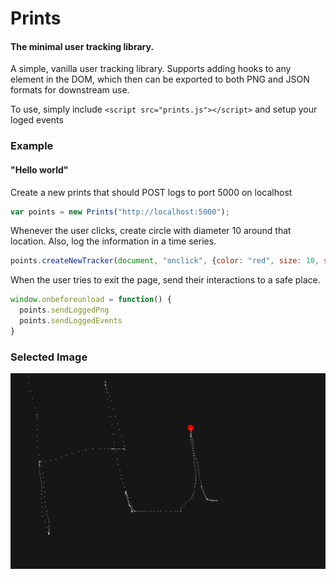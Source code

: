 # Prints
#### The minimal user tracking library.

A simple, vanilla user tracking library.  Supports adding hooks to any element in the DOM, which then can be exported to both PNG and JSON formats for downstream use.

To use, simply include `<script src="prints.js"></script>` and setup your loged events

### Example
#### "Hello world"
Create a new prints that should POST logs to port 5000 on localhost
```JAVASCRIPT
var points = new Prints("http://localhost:5000");
```

Whenever the user clicks, create circle with diameter 10 around that location.  Also, log the information in a time series.
```JAVASCRIPT
points.createNewTracker(document, "onclick", {color: "red", size: 10, shape: "circle", logEvent: true});
```

When the user tries to exit the page, send their interactions to a safe place.
```JAVASCRIPT
window.onbeforeunload = function() {
  points.sendLoggedPng
  points.sendLoggedEvents
}
```

### Selected Image
![Hi using tracking library](https://github.com/MichaelLampe/Prints/blob/master/examples/screenshot.png)
